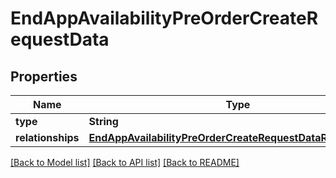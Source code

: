 # EndAppAvailabilityPreOrderCreateRequestData

## Properties
Name | Type | Description | Notes
------------ | ------------- | ------------- | -------------
**type** | **String** |  | 
**relationships** | [**EndAppAvailabilityPreOrderCreateRequestDataRelationships**](EndAppAvailabilityPreOrderCreateRequestDataRelationships.md) |  | 

[[Back to Model list]](../README.md#documentation-for-models) [[Back to API list]](../README.md#documentation-for-api-endpoints) [[Back to README]](../README.md)


